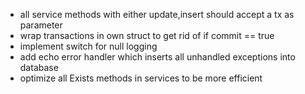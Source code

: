 
- all service methods with either update,insert should accept a tx as parameter
- wrap transactions in own struct to get rid of if commit == true
- implement switch for null logging
- add echo error handler which inserts all unhandled exceptions into database
- optimize all Exists methods in services to be more efficient